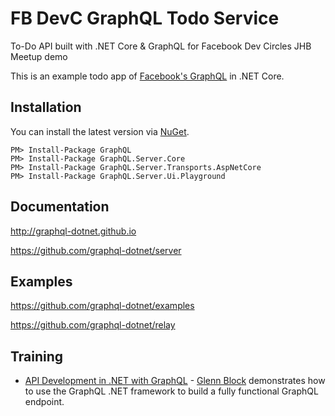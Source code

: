 # FB DevC GraphQL Todo Service
To-Do API built with .NET Core &amp; GraphQL for Facebook Dev Circles JHB Meetup demo

This is an example todo app of [Facebook's GraphQL](https://github.com/facebook/graphql) in .NET Core.

## Installation

You can install the latest version via [NuGet](https://www.nuget.org/packages/GraphQL/).

```
PM> Install-Package GraphQL
PM> Install-Package GraphQL.Server.Core
PM> Install-Package GraphQL.Server.Transports.AspNetCore
PM> Install-Package GraphQL.Server.Ui.Playground
```

## Documentation

http://graphql-dotnet.github.io

https://github.com/graphql-dotnet/server

## Examples

https://github.com/graphql-dotnet/examples

https://github.com/graphql-dotnet/relay

## Training

* [API Development in .NET with GraphQL](https://www.lynda.com/NET-tutorials/API-Development-NET-GraphQL/664823-2.html) - [Glenn Block](https://twitter.com/gblock) demonstrates how to use the GraphQL .NET framework to build a fully functional GraphQL endpoint.
